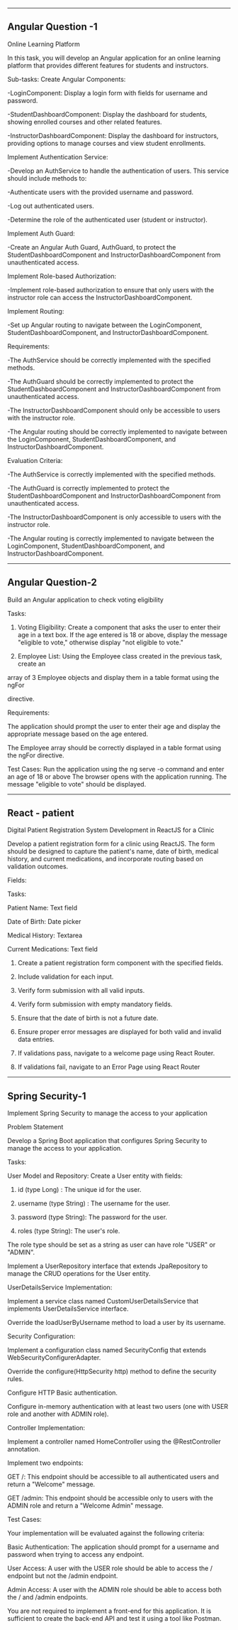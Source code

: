 --------------------------------------------------------------------------------------------------------------------------------------------------------------------------
Angular Question -1
--------------------------------------------------------------------------------------------------------------------------------------------------------------------------
Online Learning Platform

In this task, you will develop an Angular application for an online learning platform that provides different features for students and instructors. 

Sub-tasks: 
Create Angular Components: 

-LoginComponent: Display a login form with fields for username and password. 

-StudentDashboardComponent: Display the dashboard for students, showing enrolled courses and other related features. 

-InstructorDashboardComponent: Display the dashboard for instructors, providing options to manage courses and view student enrollments. 
 
Implement Authentication Service: 

-Develop an AuthService to handle the authentication of users. This service should include methods to: 

-Authenticate users with the provided username and password. 

-Log out authenticated users. 

-Determine the role of the authenticated user (student or instructor). 

 
Implement Auth Guard: 

﻿-Create an Angular Auth Guard, AuthGuard, to protect the StudentDashboardComponent and InstructorDashboardComponent from unauthenticated access. 

Implement Role-based Authorization: 

-Implement role-based authorization to ensure that only users with the instructor role can access the InstructorDashboardComponent. 
 
Implement Routing: 

-Set up Angular routing to navigate between the LoginComponent, StudentDashboardComponent, and InstructorDashboardComponent. 

Requirements: 

-The AuthService should be correctly implemented with the specified methods. 

-The AuthGuard should be correctly implemented to protect the StudentDashboardComponent and InstructorDashboardComponent from unauthenticated access. 

-The InstructorDashboardComponent should only be accessible to users with the instructor role. 

-The Angular routing should be correctly implemented to navigate between the LoginComponent, 
StudentDashboardComponent, and InstructorDashboardComponent. 
 

Evaluation Criteria: 

-The AuthService is correctly implemented with the specified methods.

-The AuthGuard is correctly implemented to protect the StudentDashboardComponent and InstructorDashboardComponent from unauthenticated access. 

-The InstructorDashboardComponent is only accessible to users with the instructor role. 

-The Angular routing is correctly implemented to navigate between the LoginComponent, StudentDashboardComponent, and InstructorDashboardComponent.

-------------------------------------------------------------------------------------------------------------------------------------------------------------------
Angular Question-2
-------------------------------------------------------------------------------------------------------------------------------------------------------------------
Build an Angular application to check voting eligibility

Tasks:

1. Voting Eligibility: Create a component that asks the user to enter their age in a text box. If the age entered is 18 or above, display the message "eligible to vote," otherwise display "not eligible to vote."


2. Employee List: Using the Employee class created in the previous task, create an



array of 3 Employee objects and display them in a table format using the ngFor

directive.

Requirements:

The application should prompt the user to enter their age and display the appropriate message based on the age entered.

The Employee array should be correctly displayed in a table format using the ngFor directive.

Test Cases:
 Run the application using the ng serve -o command and enter an age of 18 or above The browser opens with the application running. The message "eligible to vote" should be displayed.

--------------------------------------------------------------------------------------------------------------------------------------------------------------
React - patient
--------------------------------------------------------------------------------------------------------------------------------------------------------------
Digital Patient Registration System Development in ReactJS for a Clinic

Develop a patient registration form for a clinic using ReactJS. The form should be designed to capture the patient's name, date of birth, medical history, and current medications, and incorporate routing based on validation outcomes.

Fields:

Tasks:

Patient Name: Text field

Date of Birth: Date picker

Medical History: Textarea

Current Medications: Text field

1. Create a patient registration form component with the specified fields.

2. Include validation for each input.

3. Verify form submission with all valid inputs.

4. Verify form submission with empty mandatory fields.

5. Ensure that the date of birth is not a future date.

6. Ensure proper error messages are displayed for both valid and invalid data entries.

7. If validations pass, navigate to a welcome page using React Router.

8. If validations fail, navigate to an Error Page using React Router

---------------------------------------------------------------------------------------------------------------------
Spring Security-1
--------------------------------------------------------------------------------------------------------------------------------------------------------------------------
Implement Spring Security to manage the access to your application


Problem Statement


Develop a Spring Boot application that configures Spring Security to manage the access to your application.



Tasks:


User Model and Repository: Create a User entity with fields:


1. id (type Long) : The unique id for the user.


2. username (type String) : The username for the user.


3. password (type String): The password for the user.


4. roles (type String): The user's role.



The role type should be set as a string as user can have role "USER" or "ADMIN".


Implement a UserRepository interface that extends JpaRepository to manage the CRUD operations for the User entity.


UserDetailsService Implementation:


Implement a service class named CustomUserDetailsService that implements UserDetailsService interface.


Override the loadUserByUsername method to load a user by its username.


Security Configuration:


Implement a configuration class named SecurityConfig that extends WebSecurityConfigurerAdapter.

Override the configure(HttpSecurity http) method to define the security rules.

Configure HTTP Basic authentication.

Configure in-memory authentication with at least two users (one with USER role and another with ADMIN role).

Controller Implementation:

Implement a controller named HomeController using the @RestController annotation.

Implement two endpoints:

GET /: This endpoint should be accessible to all authenticated users and return a "Welcome" message.

GET /admin: This endpoint should be accessible only to users with the ADMIN role and return a "Welcome Admin" message.

Test Cases:

Your implementation will be evaluated against the following criteria:

Basic Authentication: The application should prompt for a username and password when trying to access any endpoint.

User Access: A user with the USER role should be able to access the / endpoint but not the /admin endpoint.

Admin Access: A user with the ADMIN role should be able to access both the / and /admin endpoints.

You are not required to implement a front-end for this application. It is sufficient to create the back-end API and test it using a tool like Postman.